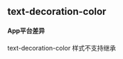 ## text-decoration-color


<!-- CSSJSON.text-decoration-color.description -->

<!-- CSSJSON.text-decoration-color.syntax -->

<!-- CSSJSON.text-decoration-color.values -->

<!-- CSSJSON.text-decoration-color.defaultValue -->

<!-- CSSJSON.text-decoration-color.unixTags -->

<!-- CSSJSON.text-decoration-color.compatibility -->

#### App平台差异  
text-decoration-color 样式不支持继承

<!-- CSSJSON.text-decoration-color.reference -->
